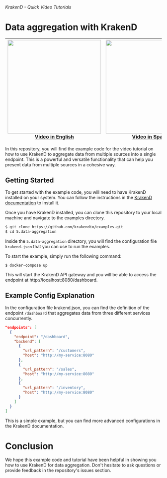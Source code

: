 ###### KrakenD - Quick Video Tutorials

# Data aggregation with KrakenD

<div align="center">

| <a href="https://youtu.be/Otxcyy9f3bI"><img src="https://i.ytimg.com/vi/Otxcyy9f3bI/maxresdefault.jpg" width="300" heigth="300"></a><br>[Video in English](https://youtu.be/Otxcyy9f3bI) | <a href="https://youtu.be/KklqX8zqhAI"><img src="https://i.ytimg.com/vi/KklqX8zqhAI/maxresdefault.jpg" width="300" heigth="300"></a><br>[Video in Spanish](https://youtu.be/KklqX8zqhAI) |
|----------------------------------------------------------------------------------------------------------------------------------------------------------------------------------------------|---|

</div>

In this repository, you will find the example code for the video tutorial on how to use KrakenD to aggregate data from multiple sources into a single endpoint. This is a powerful and versatile functionality that can help you present data from multiple sources in a cohesive way.

## Getting Started

To get started with the example code, you will need to have KrakenD installed on your system. You can follow the instructions in the [KrakenD documentation](hhttps://www.krakend.io/docs/overview/) to install it.

Once you have KrakenD installed, you can clone this repository to your local machine and navigate to the examples directory.

```bash
$ git clone https://github.com/krakendio/examples.git
$ cd 5.data-aggregation
```

Inside the `5.data-aggregation` directory, you will find the configuration file `krakend.json` that you can use to run the examples.

To start the example, simply run the following command:

```
$ docker-compose up
```

This will start the KrakenD API gateway and you will be able to access the endpoint at http://localhost:8080/dashboard.

## Example Config Explanation

In the configuration file krakend.json, you can find the definition of the endpoint `/dashboard` that aggregates data from three different services concurrently.

```json
"endpoints": [
  {
    "endpoint": "/dashboard",
    "backend": [
      {
        "url_pattern": "/customers",
        "host": "http://my-service:8080"
      },
      {
        "url_pattern": "/sales",
        "host": "http://my-service:8080"
      },
      {
        "url_pattern": "/inventory",
        "host": "http://my-service:8080"
      }
    ]
  }
]
```

This is a simple example, but you can find more advanced configurations in the KrakenD documentation.

# Conclusion

We hope this example code and tutorial have been helpful in showing you how to use KrakenD for data aggregation. Don't hesitate to ask questions or provide feedback in the repository's issues section.
